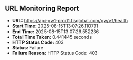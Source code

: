 ## URL Monitoring Report

- **URL:** https://api-gw1-prod1.fisglobal.com/gw/v1/health
- **Start Time:** 2025-08-15T13:07:26.110791
- **End Time:** 2025-08-15T13:07:26.552236
- **Total Time Taken:** 0.441445 seconds
- **HTTP Status Code:** 403
- **Status:** Failure
- **Failure Reason:** HTTP Status Code: 403
